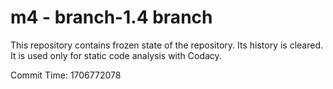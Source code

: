 # m4 - branch-1.4 branch

This repository contains frozen state of the repository.
Its history is cleared. It is used only for static code
analysis with Codacy.

Commit Time: 1706772078